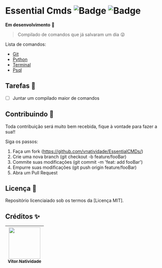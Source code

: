 Essential Cmds ![Badge](https://img.shields.io/github/license/V-Natividade/EssentialCMDs) ![Badge](https://img.shields.io/date/1617215649)
=============

**Em desenvolvimento** 🚧

> Compilado de comandos que já salvaram um dia 😜

Lista de comandos:

- [Git](GIT.md)
- [Python](PYTHON.md)
- [Terminal](TERMINAL.md)
- [Psql](PSQL.md)

## Tarefas 📝

- [ ] Juntar um compilado maior de comandos

## Contribuindo 🎉

Toda contribuição será muito bem recebida, fique à vontade para fazer a sua!!

Siga os passos:

1. Faça um fork (https://github.com/vnatividade/EssentialCMDs/)
2. Crie uma nova branch (git checkout -b feature/fooBar)
4. Commite suas modificações (git commit -m 'feat: add fooBar')
5. Empurre suas modificações (git push origin feature/fooBar)
6. Abra um Pull Request

## Licença 📖

Repositório licenciaiado sob os termos da [Licença MIT].

## Créditos ✨

[<img src="https://avatars.githubusercontent.com/u/70488078?v=4" width=100> <br> <sub> Vitor Natividade </sub>](https://github.com/V-Natividade) |
| :---: |
